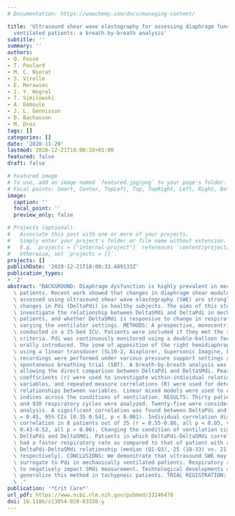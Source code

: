```yaml
---
# Documentation: https://wowchemy.com/docs/managing-content/

title: 'Ultrasound shear wave elastography for assessing diaphragm function in mechanically
  ventilated patients: a breath-by-breath analysis'
subtitle: ''
summary: ''
authors:
- Q. Fosse
- T. Poulard
- M. C. Nierat
- S. Virolle
- E. Morawiec
- J. Y. Hogrel
- T. Similowski
- A. Demoule
- J. L. Gennisson
- D. Bachasson
- M. Dres
tags: []
categories: []
date: '2020-11-29'
lastmod: 2020-12-21T19:00:33+01:00
featured: false
draft: false

# Featured image
# To use, add an image named `featured.jpg/png` to your page's folder.
# Focal points: Smart, Center, TopLeft, Top, TopRight, Left, Right, BottomLeft, Bottom, BottomRight.
image:
  caption: ''
  focal_point: ''
  preview_only: false

# Projects (optional).
#   Associate this post with one or more of your projects.
#   Simply enter your project's folder or file name without extension.
#   E.g. `projects = ["internal-project"]` references `content/project/deep-learning/index.md`.
#   Otherwise, set `projects = []`.
projects: []
publishDate: '2020-12-21T18:00:33.489133Z'
publication_types:
- '2'
abstract: "BACKGROUND: Diaphragm dysfunction is highly prevalent in mechanically ventilated\
  \ patients. Recent work showed that changes in diaphragm shear modulus (DeltaSMdi)\
  \ assessed using ultrasound shear wave elastography (SWE) are strongly related to\
  \ changes in Pdi (DeltaPdi) in healthy subjects. The aims of this study were to\
  \ investigate the relationship between DeltaSMdi and DeltaPdi in mechanically ventilated\
  \ patients, and whether DeltaSMdi is responsive to change in respiratory load when\
  \ varying the ventilator settings. METHODS: A prospective, monocentric study was\
  \ conducted in a 15-bed ICU. Patients were included if they met the readiness-to-wean\
  \ criteria. Pdi was continuously monitored using a double-balloon feeding catheter\
  \ orally introduced. The zone of apposition of the right hemidiaphragm was imaged\
  \ using a linear transducer (SL10-2, Aixplorer, Supersonic Imagine, France). Ultrasound\
  \ recordings were performed under various pressure support settings and during a\
  \ spontaneous breathing trial (SBT). A breath-by-breath analysis was performed,\
  \ allowing the direct comparison between DeltaPdi and DeltaSMdi. Pearson's correlation\
  \ coefficients (r) were used to investigate within-individual relationships between\
  \ variables, and repeated measure correlations (R) were used for determining overall\
  \ relationships between variables. Linear mixed models were used to compare breathing\
  \ indices across the conditions of ventilation. RESULTS: Thirty patients were included\
  \ and 930 respiratory cycles were analyzed. Twenty-five were considered for the\
  \ analysis. A significant correlation was found between DeltaPdi and DeltaSMdi (R\
  \ = 0.45, 95% CIs [0.35 0.54], p < 0.001). Individual correlation displays a significant\
  \ correlation in 8 patients out of 25 (r = 0.55-0.86, all p < 0.05, versus r = -\
  \ 0.43-0.52, all p > 0.06). Changing the condition of ventilation similarly affected\
  \ DeltaPdi and DeltaSMdi. Patients in which DeltaPdi-DeltaSMdi correlation was non-significant\
  \ had a faster respiratory rate as compared to that of patient with a significant\
  \ DeltaPdi-DeltaSMdi relationship (median (Q1-Q3), 25 (18-33) vs. 21 (15-26) breaths.min(-1),\
  \ respectively). CONCLUSIONS: We demonstrate that ultrasound SWE may be a promising\
  \ surrogate to Pdi in mechanically ventilated patients. Respiratory rate appears\
  \ to negatively impact SMdi measurement. Technological developments are needed to\
  \ generalize this method in tachypneic patients. TRIAL REGISTRATION: NCT03832231\
  \ ."
publication: '*Crit Care*'
url_pdf: https://www.ncbi.nlm.nih.gov/pubmed/33246478
doi: 10.1186/s13054-020-03338-y
---
```

